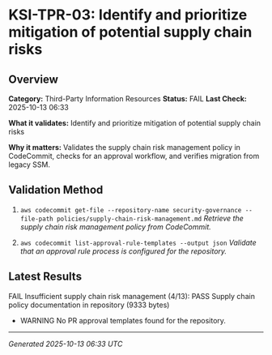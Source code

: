 # KSI-TPR-03: Identify and prioritize mitigation of potential supply chain risks

## Overview

**Category:** Third-Party Information Resources
**Status:** FAIL
**Last Check:** 2025-10-13 06:33

**What it validates:** Identify and prioritize mitigation of potential supply chain risks

**Why it matters:** Validates the supply chain risk management policy in CodeCommit, checks for an approval workflow, and verifies migration from legacy SSM.

## Validation Method

1. `aws codecommit get-file --repository-name security-governance --file-path policies/supply-chain-risk-management.md`
   *Retrieve the supply chain risk management policy from CodeCommit.*

2. `aws codecommit list-approval-rule-templates --output json`
   *Validate that an approval rule process is configured for the repository.*

## Latest Results

FAIL Insufficient supply chain risk management (4/13): PASS Supply chain policy documentation in repository (9333 bytes)
- WARNING No PR approval templates found for the repository.

---
*Generated 2025-10-13 06:33 UTC*